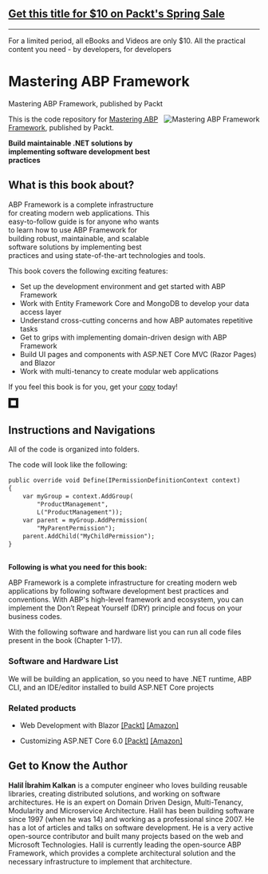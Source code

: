 ## [Get this title for $10 on Packt's Spring Sale](https://www.packt.com/B17287?utm_source=github&utm_medium=packt-github-repo&utm_campaign=spring_10_dollar_2022)
-----
For a limited period, all eBooks and Videos are only $10. All the practical content you need \- by developers, for developers

# Mastering ABP Framework
Mastering ABP Framework, published by Packt

<a href="https://www.packtpub.com/product/mastering-abp-framework/9781801079242"><img src="https://static.packt-cdn.com/products/9781801079242/cover/smaller" alt="Mastering ABP Framework" height="256px" align="right"></a>

This is the code repository for [Mastering ABP Framework](https://www.packtpub.com/product/mastering-abp-framework/9781801079242), published by Packt.

**Build maintainable .NET solutions by implementing software development best practices**

## What is this book about?
ABP Framework is a complete infrastructure for creating modern web applications. This easy-to-follow guide is for anyone who wants to learn how to use ABP Framework for building robust, maintainable, and scalable software solutions by implementing best practices and using state-of-the-art technologies and tools.

This book covers the following exciting features: 
* Set up the development environment and get started with ABP Framework
* Work with Entity Framework Core and MongoDB to develop your data access layer
* Understand cross-cutting concerns and how ABP automates repetitive tasks
* Get to grips with implementing domain-driven design with ABP Framework
* Build UI pages and components with ASP.NET Core MVC (Razor Pages) and Blazor
* Work with multi-tenancy to create modular web applications

If you feel this book is for you, get your [copy](https://www.amazon.com/dp/1801079242) today!

<a href="https://www.packtpub.com/?utm_source=github&utm_medium=banner&utm_campaign=GitHubBanner"><img src="https://raw.githubusercontent.com/PacktPublishing/GitHub/master/GitHub.png" alt="https://www.packtpub.com/" border="5" /></a>

## Instructions and Navigations
All of the code is organized into folders.

The code will look like the following:
```
public override void Define(IPermissionDefinitionContext context)
{
    var myGroup = context.AddGroup(
        "ProductManagement",
        L("ProductManagement"));
    var parent = myGroup.AddPermission(
        "MyParentPermission");
    parent.AddChild("MyChildPermission");
}


```
**Following is what you need for this book:**

ABP Framework is a complete infrastructure for creating modern web applications by following software development best practices and conventions. With ABP's high-level framework and ecosystem, you can implement the Don’t Repeat Yourself (DRY) principle and focus on your business codes.

With the following software and hardware list you can run all code files present in the book (Chapter 1-17).

### Software and Hardware List

We will be building an application, so you need to have .NET runtime, ABP CLI, and an IDE/editor installed to build ASP.NET Core projects

### Related products <Other books you may enjoy>
* Web Development with Blazor [[Packt]](https://www.packtpub.com/product/web-development-with-blazor/9781800208728) [[Amazon]](https://www.amazon.com/Web-Development-Blazor-NET-hands/dp/1800208723)

* Customizing ASP.NET Core 6.0 [[Packt]](https://www.packtpub.com/product/customizing-asp-net-core-6-0-second-edition/9781803233604) [[Amazon]](https://www.amazon.com/Customizing-ASP-NET-Core-6-0-applications-dp-1803233605/dp/1803233605/ref=mt_other?_encoding=UTF8&me=&qid=)

## Get to Know the Author
**Halil İbrahim Kalkan** is a computer engineer who loves building reusable libraries, creating distributed solutions, and working on software architectures. He is an expert on Domain Driven Design, Multi-Tenancy, Modularity and Microservice Architecture. Halil has been building software since 1997 (when he was 14) and working as a professional since 2007. He has a lot of articles and talks on software development. He is a very active open-source contributor and built many projects based on the web and Microsoft Technologies. Halil is currently leading the open-source ABP Framework, which provides a complete architectural solution and the necessary infrastructure to implement that architecture.
